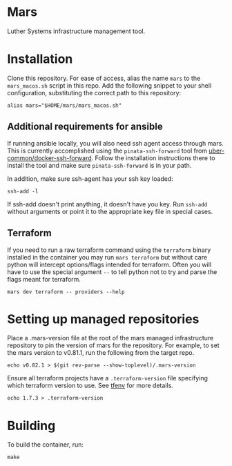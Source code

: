 # Mars

Luther Systems infrastructure management tool.

# Installation

Clone this repository.  For ease of access, alias the name `mars` to the
`mars_macos.sh` script in this repo.  Add the following snippet to your shell
configuration, substituting the correct path to this repository:

```
alias mars="$HOME/mars/mars_macos.sh"
```

## Additional requirements for ansible

If running ansible locally, you will also need ssh agent access through mars.
This is currently accomplished using the `pinata-ssh-forward` tool from
[uber-common/docker-ssh-forward](https://github.com/uber-common/docker-ssh-agent-forward).
Follow the installation instructions there to install the tool and make sure
`pinata-ssh-forward` is in your path.

In addition, make sure ssh-agent has your ssh key loaded:

```
ssh-add -l
```

If ssh-add doesn't print anything, it doesn't have you key.  Run `ssh-add`
without arguments or point it to the appropriate key file in special cases.

## Terraform

If you need to run a raw terraform command using the `terraform` binary
installed in the container you may run `mars terraform` but without care python
will intercept options/flags intended for terraform.  Often you will have to
use the special argument `--` to tell python not to try and parse the flags
meant for terraform.

```
mars dev terraform -- providers --help
```

# Setting up managed repositories

Place a .mars-version file at the root of the mars managed infrastructure
repository to pin the version of mars for the repository. For example, to set
the mars version to v0.81.1, run the following from the target repo.

```
echo v0.82.1 > $(git rev-parse --show-toplevel)/.mars-version
```

Ensure all terraform projects have a `.terraform-version` file specifying which
terraform version to use.  See [tfenv](https://github.com/kamatama41/tfenv) for
more details.

```
echo 1.7.3 > .terraform-version
```

# Building

To build the container, run:

```
make
```

